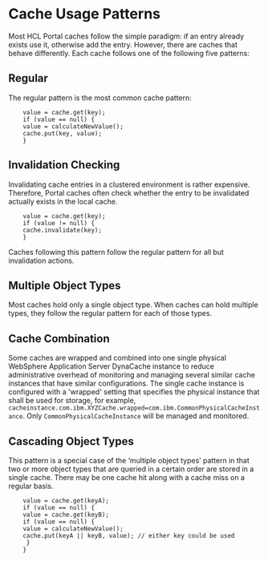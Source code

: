 # Cache Usage Patterns

Most HCL Portal caches follow the simple paradigm: if an entry already exists use it, otherwise add the
entry. However, there are caches that behave differently. Each cache follows one of the following five
patterns:

## Regular

The regular pattern is the most common cache pattern:
```
    value = cache.get(key);
    if (value == null) {
    value = calculateNewValue();
    cache.put(key, value);
    }
```
## Invalidation Checking
Invalidating cache entries in a clustered environment is rather expensive. Therefore, Portal caches often
check whether the entry to be invalidated actually exists in the local cache.
```
    value = cache.get(key);
    if (value != null) {
    cache.invalidate(key);
    }
```    

Caches following this pattern follow the regular pattern for all but invalidation actions.

## Multiple Object Types

Most caches hold only a single object type. When caches can hold multiple types, they follow the regular
pattern for each of those types.

## Cache Combination

Some caches are wrapped and combined into one single physical WebSphere Application Server DynaCache
instance to reduce administrative overhead of monitoring and managing several similar cache instances
that have similar configurations. The single cache instance is configured with a 'wrapped' setting that
specifies the physical instance that shall be used for storage, for example,
`cacheinstance.com.ibm.XYZCache.wrapped=com.ibm.CommonPhysicalCacheInstance`. Only `CommonPhysicalCacheInstance` will be managed and monitored.

## Cascading Object Types

This pattern is a special case of the ‘multiple object types’ pattern in that two or more object types that are
queried in a certain order are stored in a single cache. There may be one cache hit along with a cache miss
on a regular basis.
```
    value = cache.get(keyA);
    if (value == null) {
    value = cache.get(keyB);
    if (value == null) {
    value = calculateNewValue();
    cache.put(keyA || keyB, value); // either key could be used
     }
    }
```

